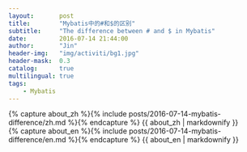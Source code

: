 ```yaml
---
layout:       post
title:        "Mybatis中的#和$的区别"
subtitle:     "The difference between # and $ in Mybatis"
date:         2016-07-14 21:44:00
author:       "Jin"
header-img:   "img/activiti/bg1.jpg"
header-mask:  0.3
catalog:      true
multilingual: true
tags:
    - Mybatis
---
```


<!-- Chinese Version -->
<div class="zh post-container">
    {% capture about_zh %}{% include posts/2016-07-14-mybatis-difference/zh.md %}{% endcapture %}
    {{ about_zh | markdownify }}
</div>

<!-- English Version -->
<div class="en post-container">
    {% capture about_en %}{% include posts/2016-07-14-mybatis-difference/en.md %}{% endcapture %}
    {{ about_en | markdownify }}
</div>